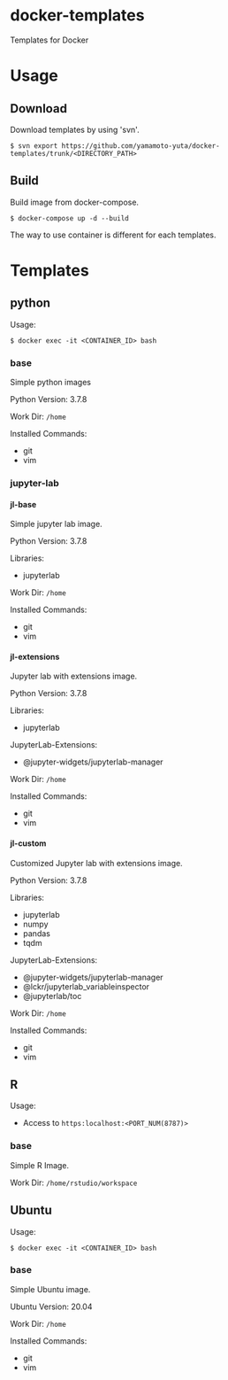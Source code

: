 # docker-templates
Templates for Docker

# Usage

## Download

Download templates by using 'svn'.
```
$ svn export https://github.com/yamamoto-yuta/docker-templates/trunk/<DIRECTORY_PATH>
```

## Build

Build image from docker-compose.
```
$ docker-compose up -d --build
```

The way to use container is different for each templates.

# Templates

## python

Usage:
```
$ docker exec -it <CONTAINER_ID> bash
```

### base
Simple python images

Python Version: 3.7.8

Work Dir: `/home`

Installed Commands:
- git
- vim

### jupyter-lab

#### jl-base
Simple jupyter lab image.

Python Version: 3.7.8

Libraries:
- jupyterlab

Work Dir: `/home`

Installed Commands:
- git
- vim

#### jl-extensions
Jupyter lab with extensions image.

Python Version: 3.7.8

Libraries:
- jupyterlab

JupyterLab-Extensions:
- @jupyter-widgets/jupyterlab-manager

Work Dir: `/home`

Installed Commands:
- git
- vim


#### jl-custom
Customized Jupyter lab with extensions image.

Python Version: 3.7.8

Libraries:
- jupyterlab
- numpy
- pandas
- tqdm

JupyterLab-Extensions:
- @jupyter-widgets/jupyterlab-manager
- @lckr/jupyterlab_variableinspector
- @jupyterlab/toc

Work Dir: `/home`

Installed Commands:
- git
- vim

## R
Usage:
- Access to `https:localhost:<PORT_NUM(8787)>`

### base
Simple R Image.

Work Dir: `/home/rstudio/workspace`

## Ubuntu
Usage:
```
$ docker exec -it <CONTAINER_ID> bash
```

### base
Simple Ubuntu image.

Ubuntu Version: 20.04

Work Dir: `/home`

Installed Commands:
- git
- vim

